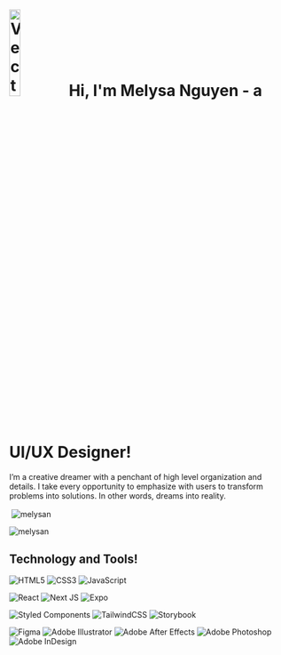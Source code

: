   <h1 align="left">  <img alt="Vector drawing of Melysa Nguyen" src="https://user-images.githubusercontent.com/91351147/223560299-95d4183d-3411-44e6-94ae-fab3b56cc9b9.svg" width="20%" height="20%"/> Hi, I'm Melysa Nguyen - a UI/UX Designer! </h1>

<p>I’m a creative dreamer with a penchant of high level organization and details. I take every opportunity to emphasize with users to transform problems into solutions. In other words, dreams into reality. </p>

<p>&nbsp;<img align="center" src="https://github-readme-stats.vercel.app/api?username=melysan&show_icons=true&locale=en" alt="melysan" /></p>

<p align="left"> <img src="https://komarev.com/ghpvc/?username=melysan&label=Profile%20views&color=0e75b6&style=flat" alt="melysan" /> </p>



  <h2 align="left">Technology and Tools! </h2>
   
![HTML5](https://img.shields.io/badge/html5-%23E34F26.svg?style=for-the-badge&logo=html5&logoColor=white)  ![CSS3](https://img.shields.io/badge/css3-%231572B6.svg?style=for-the-badge&logo=css3&logoColor=white)  ![JavaScript](https://img.shields.io/badge/javascript-%23323330.svg?style=for-the-badge&logo=javascript&logoColor=%23F7DF1E) 

![React](https://img.shields.io/badge/react-%2320232a.svg?style=for-the-badge&logo=react&logoColor=%2361DAFB)  ![Next JS](https://img.shields.io/badge/Next-black?style=for-the-badge&logo=next.js&logoColor=white)   ![Expo](https://img.shields.io/badge/expo-1C1E24?style=for-the-badge&logo=expo&logoColor=#D04A37)  

![Styled Components](https://img.shields.io/badge/styled--components-DB7093?style=for-the-badge&logo=styled-components&logoColor=white)  ![TailwindCSS](https://img.shields.io/badge/tailwindcss-%2338B2AC.svg?style=for-the-badge&logo=tailwind-css&logoColor=white) ![Storybook](https://img.shields.io/badge/-Storybook-FF4785?style=for-the-badge&logo=storybook&logoColor=white)

![Figma](https://img.shields.io/badge/figma-%23F24E1E.svg?style=for-the-badge&logo=figma&logoColor=white)  ![Adobe Illustrator](https://img.shields.io/badge/adobe%20illustrator-%23FF9A00.svg?style=for-the-badge&logo=adobe%20illustrator&logoColor=white)  ![Adobe After Effects](https://img.shields.io/badge/Adobe%20After%20Effects-9999FF.svg?style=for-the-badge&logo=Adobe%20After%20Effects&logoColor=white)  ![Adobe Photoshop](https://img.shields.io/badge/adobe%20photoshop-%2331A8FF.svg?style=for-the-badge&logo=adobe%20photoshop&logoColor=white)  ![Adobe InDesign](https://img.shields.io/badge/Adobe%20InDesign-49021F?style=for-the-badge&logo=adobeindesign&logoColor=white)

<!--
**melysan/melysan** is a ✨ _special_ ✨ repository because its `README.md` (this file) appears on your GitHub profile.

Here are some ideas to get you started:

- 🔭 I’m currently working on ...
- 🌱 I’m currently learning ...
- 👯 I’m looking to collaborate on ...
- 🤔 I’m looking for help with ...
- 💬 Ask me about ...
- 📫 How to reach me: ...
- 😄 Pronouns: ...
- ⚡ Fun fact: ...
-->
